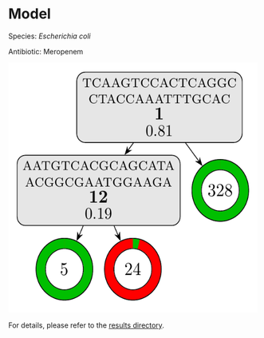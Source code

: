 
# Model

Species: *Escherichia coli*

Antibiotic: Meropenem

<img src="./model.png" width=500 height=500 />

For details, please refer to the [results directory](../../../../../results/cart_b/escherichia%20coli/meropenem/repeat_9/).

